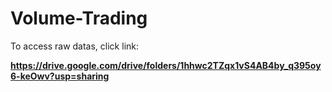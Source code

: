 # Volume-Trading

To access raw datas, click link: 

**https://drive.google.com/drive/folders/1hhwc2TZqx1vS4AB4by_q395oy6-keOwv?usp=sharing**
